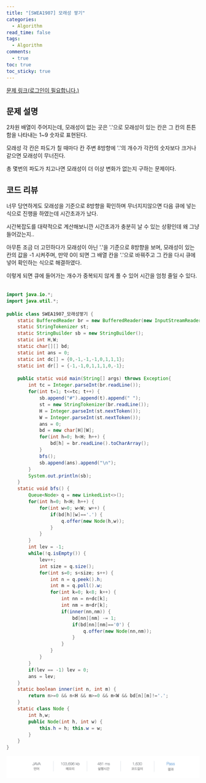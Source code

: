 ```yaml
---
title: "[SWEA1907] 모래성 쌓기"
categories:
  - Algorithm
read_time: false
tags:
  - Algorithm
comments:
  - true
toc: true
toc_sticky: true
---
```

[문제 링크(로그인이 필요합니다.)](https://swexpertacademy.com/main/code/problem/problemDetail.do?contestProbId=AV5PNx_KACIDFAUq&categoryId=AV5PNx_KACIDFAUq&categoryType=CODE)

## 문제 설명
2차원 배열이 주어지는데, 모래성이 없는 곳은 '.'으로 모래성이 있는 칸은 그 칸의 튼튼함을 나타내는 1~9 숫자로 표현된다.

모래성 각 칸은 파도가 칠 때마다 칸 주변 8방향에 '.'의 개수가 각칸의 숫자보다 크거나 같으면 모래성이 무너진다.

총 몇번의 파도가 치고나면 모래성이 더 이상 변화가 없는지 구하는 문제이다.

## 코드 리뷰
너무 당연하게도 모래성을 기준으로 8방향을 확인하며 무너지지않으면 다음 큐에 넣는 식으로 진행을 하였는데 시간초과가 났다.

시간복잡도를 대략적으로 계산해보니깐 시간초과가 충분히 날 수 있는 상황인데 왜 그냥 들어갔는지..

아무튼 조금 더 고민하다가 모래성이 아닌 '.'을 기준으로 8방향을 보며, 모래성이 있는 칸의 값을 -1 시켜주며, 만약 0이 되면 그 배열 칸을 '.'으로 바꿔주고 그 칸을 다시 큐에 넣어 확인하는 식으로 해결하였다.

이렇게 되면 큐에 들어가는 개수가 중복되지 않게 풀 수 있어 시간을 엄청 줄일 수 있다.

```java

import java.io.*;
import java.util.*;

public class SWEA1907_모래성쌓기 {
	static BufferedReader br = new BufferedReader(new InputStreamReader(System.in));
	static StringTokenizer st;
	static StringBuilder sb = new StringBuilder();
	static int H,W;
	static char[][] bd;
	static int ans = 0;
	static int dc[] = {0,-1,-1,-1,0,1,1,1};
	static int dr[] = {-1,-1,0,1,1,1,0,-1};
	
	public static void main(String[] args) throws Exception{
		int tc = Integer.parseInt(br.readLine());
		for(int t=1; t<=tc; t++) {
			sb.append("#").append(t).append(" ");
			st = new StringTokenizer(br.readLine());
			H = Integer.parseInt(st.nextToken());
			W = Integer.parseInt(st.nextToken());
			ans = 0;
			bd = new char[H][W];
			for(int h=0; h<H; h++) {
				bd[h] = br.readLine().toCharArray();
			}
			bfs();
			sb.append(ans).append("\n");
		}
		System.out.println(sb);
	}
	static void bfs() {
		Queue<Node> q = new LinkedList<>();
		for(int h=0; h<H; h++) {
			for(int w=0; w<W; w++) {
				if(bd[h][w]=='.') {
					q.offer(new Node(h,w));
				}
			}
		}
		int lev = -1;
		while(!q.isEmpty()) {
			lev++;
			int size = q.size();
			for(int s=0; s<size; s++) {
				int n = q.peek().h;
				int m = q.poll().w;
				for(int k=0; k<8; k++) {
					int nn = n+dc[k];
					int nm = m+dr[k];
					if(inner(nn,nm)) {
						bd[nn][nm] -= 1;	
						if(bd[nn][nm]=='0') {
							q.offer(new Node(nn,nm));
						}
					}
				}
			}	
		}
		if(lev == -1) lev = 0;
		ans = lev;
	}
	static boolean inner(int n, int m) {
		return n>=0 && n<H && m>=0 && m<W && bd[n][m]!='.';
	}
	static class Node {
		int h,w;
		public Node(int h, int w) {
			this.h = h; this.w = w;
		}
	}
}
```

![](/assets/img/Algorithm/20200303_2.png)
